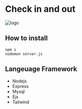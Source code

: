# Check in and out

![logo](https://cdn.discordapp.com/attachments/1198124910950752288/1199528153400496219/image.png?ex=65c2dea5&is=65b069a5&hm=f353d8112098f49cd06391dc849627dfb6523fd5a76dec19ef27bce7ffdb5a84&)

## How to install
```
npm i
nodemon server.js
```

## Langeuage Framework
* Nodejs
* Express
* Mysql
* Ejs
* Tailwind
